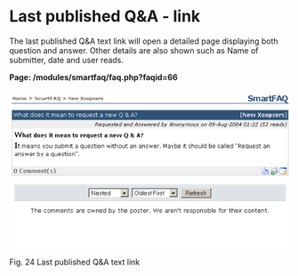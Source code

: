 # Last published Q&A - link

The last published Q&A text link will open a detailed page displaying both question and answer. Other details are also shown such as Name of submitter, date and user reads.

**Page: /modules/smartfaq/faq.php?faqid=66** 

![](.gitbook/assets/user-answer.png)

Fig. 24 Last published Q&A text link

